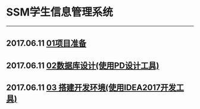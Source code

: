 # SSM学生信息管理系统  

---

## 2017.06.11 [01项目准备](./docs/Project_begin.md#eslint)  

## 2017.06.11 [02数据库设计(使用PD设计工具)](./docs/Database_design.md#eslint)  

## 2017.06.11 [03 搭建开发环境(使用IDEA2017开发工具)](./docs/Build_environment.md#eslint) 
 